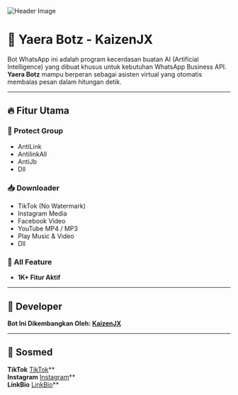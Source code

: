 ![Header Image](https://files.catbox.moe/ix4vuu.jpeg)

# 💠 Yaera Botz - KaizenJX

Bot WhatsApp ini adalah program kecerdasan buatan AI (Artificial Intelligence) yang dibuat khusus untuk kebutuhan WhatsApp Business API. **Yaera Botz** mampu berperan sebagai asisten virtual yang otomatis membalas pesan dalam hitungan detik.

---

## 🔥 Fitur Utama

### 📛 Protect Group
- AntiLink
- AntilinkAll
- AntiJb
- Dll

### 📥 Downloader
- TikTok (No Watermark)
- Instagram Media
- Facebook Video
- YouTube MP4 / MP3
- Play Music & Video
- Dll

### 🧩 All Feature
- **1K+ Fitur Aktif**

---

## 👤 Developer

**Bot Ini Dikembangkan Oleh: [KaizenJX](https://github.com/KaizenJX)**  

---

## 📱 Sosmed

**TikTok**
[TikTok](https://tiktok.com/kaizennxj_)**  
**Instagram**
[Instagram](https://Instagram.com/kaizenn09)**  
**LinkBio**
[LinkBio](https://linkbio.co/Kaizenn09)**  
